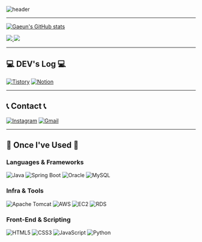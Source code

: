 <div align="left">

![header](https://capsule-render.vercel.app/api?type=waving&color=timeGradient&text=Welcome%20to%20Gaeun's%20GitHub%20👋&animation=twinkling&fontSize=35&fontAlignY=40&fontAlign=70&height=250)

---

[![Gaeun's GitHub stats](https://github-readme-stats.vercel.app/api?username=gaeunji1&include_all_commits=true&theme=nord&hide_border=true&count_private=true)](https://github.com/gaeunji1/github-readme-stats)

<a href="https://github.com/gaeunji1/github-stats-transparent">

![](https://raw.githubusercontent.com/gaeunji1/github-stats-transparent/output/generated/overview.svg)
![](https://raw.githubusercontent.com/gaeunji1/github-stats-transparent/output/generated/languages.svg)

</a>

---

## 💻 DEV's Log 💻

[![Tistory](https://img.shields.io/badge/Tistory-000000?style=for-the-badge&logo=Tistory&logoColor=white)](https://kimgascooding.tistory.com/)
[![Notion](https://img.shields.io/badge/Notion-9999FF?style=for-the-badge&logo=Notion&logoColor=white)](https://www.notion.so/homputer/Notion-3a51e19fa20a4c08a3c1d281a7a2c741)


---

## 📞 Contact 📞

[![Instagram](https://img.shields.io/badge/Instagram-E4405F?style=for-the-badge&logo=Instagram&logoColor=white)](https://www.instagram.com/gaeunji1/)
[![Gmail](https://img.shields.io/badge/Gmail-EA4335?style=for-the-badge&logo=Gmail&logoColor=white)](mailto:gaeunji1@gmail.com)

---

## 🔨 Once I've Used 🔨

### Languages & Frameworks

![Java](https://img.shields.io/badge/Java-007396?style=for-the-badge&logo=Java&logoColor=white)
![Spring Boot](https://img.shields.io/badge/Spring%20Boot-6DB33F?style=for-the-badge&logo=springboot&logoColor=white)
![Oracle](https://img.shields.io/badge/Oracle-F80000?style=for-the-badge&logo=oracle&logoColor=white)
![MySQL](https://img.shields.io/badge/MySQL-4479A1?style=for-the-badge&logo=mysql&logoColor=white)

### Infra & Tools

![Apache Tomcat](https://img.shields.io/badge/Apache%20Tomcat-F8DC75?style=for-the-badge&logo=apachetomcat&logoColor=black)
![AWS](https://img.shields.io/badge/Amazon%20AWS-232F3E?style=for-the-badge&logo=amazonaws&logoColor=white)
![EC2](https://img.shields.io/badge/Amazon%20EC2-FF9900?style=for-the-badge&logo=amazonec2&logoColor=white)
![RDS](https://img.shields.io/badge/Amazon%20RDS-527FFF?style=for-the-badge&logo=amazonrds&logoColor=white)

### Front-End & Scripting

![HTML5](https://img.shields.io/badge/HTML5-E34F26?style=for-the-badge&logo=html5&logoColor=white)
![CSS3](https://img.shields.io/badge/CSS-1572B6?style=for-the-badge&logo=css3&logoColor=white)
![JavaScript](https://img.shields.io/badge/JavaScript-F7DF1E?style=for-the-badge&logo=javascript&logoColor=black)
![Python](https://img.shields.io/badge/Python-3776AB?style=for-the-badge&logo=python&logoColor=white)

</div>
